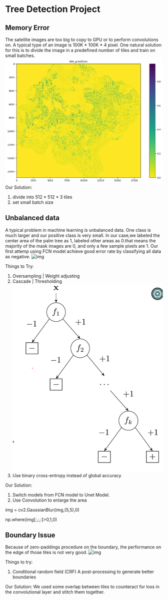 # Tree Detection Project
## Memory Error
The satellite images are too big to copy to GPU or to perform convolutions on. A typical type of an image is 100K * 100K * 4 pixel. One natural solution for this is to divide the image in a predefined number of tiles and train on small batches.
![img](figs/large.png)
Our Solution:
1. divide into 512 * 512 * 3 tiles
2. set small batch size


## Unbalanced data
A typical problem in machine learning is unbalanced data. One class is much larger and our positive class is very small. In our case,we labeled the center area of the palm tree as 1, labeled other areas as 0.that means the majority of the mask images are 0, and only a few sample pixels are 1.
Our first attemp using FCN model achieve good error rate by classifying all data as negative.
![img](figs/imbalance.png)

Things to Try:

1.  Oversampling | Weight adjusting
2.  Cascade  | Thresholding
![img](figs/cascade.png)
3. Use binary cross-entropy instead of global accuracy

Our Solution:
1. Switch models from FCN model to Unet Model.
2. Use Convolution to enlarge the area
>
img = cv2.GaussianBlur(img,(5,5),0)

>
np.where(img[:,:,:]>0,1,0)


## Boundary Issue
Because of zero-paddings procedure on the boundary, the performance on the edge of those tiles is not very good.
![img](figs/boundary_issue.png)

Things to try:
1. Conditional random field (CRF) A post-processing to generate better boundaries

Our Solution:
We used some overlap between tiles to counteract for loss in the convolutional layer and stitch them together.
